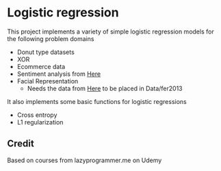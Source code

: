 # Logistic regression

This project implements a variety of simple logistic regression models for the following problem domains
* Donut type datasets
* XOR
* Ecommerce data
* Sentiment analysis from [Here](https://www.cs.jhu.edu/~mdredze/datasets/sentiment/index2.html)
* Facial Representation 
	* Needs the data from [Here](https://www.kaggle.com/c/challenges-in-representation-learning-facial-expression-recognition-challenge/data) to be placed in Data/fer2013
	
It also implements some basic functions for logistic regressions
* Cross entropy
* L1 regularization

## Credit
Based on courses from lazyprogrammer.me on Udemy
